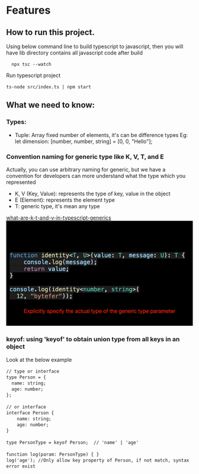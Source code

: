 # Features

## How to run this project.
Using  below command line to build typescript to javascript, then you will have lib directory contains all javascript code after build
```
  npx tsc --watch
```
Run typescript project
```
ts-node src/index.ts | npm start 
```

## What we need to know:
### Types:
- Tuple: Array fixed number of elements, it's can be difference types
Eg: let dimension: [number, number, string] = [0, 0, "Hello"];

### Convention naming for generic type like K, V, T, and E
Actually, you can use arbitrary naming for generic, but we have a convention for developers can more understand what the type which you represented
- K, V (Key, Value): represents the type of key, value in the object
- E (Element): represents the element type
- T: generic type, it's mean any type 

[what-are-k-t-and-v-in-typescript-generics](https://medium.com/frontend-canteen/what-are-k-t-and-v-in-typescript-generics-9fabe1d0f0f3)
![what-are-k-t-and-v-in-typescript-generics](src/assets/generic-type-guide.gif)

### keyof: using 'keyof' to obtain union type from all keys in an object
Look at the below example
```
// type or interface
type Person = {
  name: string;
  age: number;
};

// or interface
interface Person {
    name: string;
    age: number;
}

type PersonType = keyof Person;  // 'name' | 'age'

function log(param: PersonType) { }
log('age'); //Only allow key property of Person, if not match, syntax error exist
```

